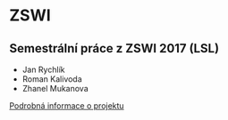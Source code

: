 # ZSWI
## Semestrální práce z ZSWI 2017 (LSL)

* Jan Rychlík
* Roman Kalivoda
* Zhanel Mukanova

[Podrobná informace o projektu](https://github.com/pwnsauce8/ZSWI/wiki/Semestr%C3%A1ln%C3%AD-pr%C3%A1ce-z-ZSWI-2017-2018)